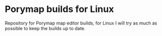 # Porymap builds for Linux
Repository for Porymap map editor builds, for Linux
I will try as much as possible to keep the builds up to date.

